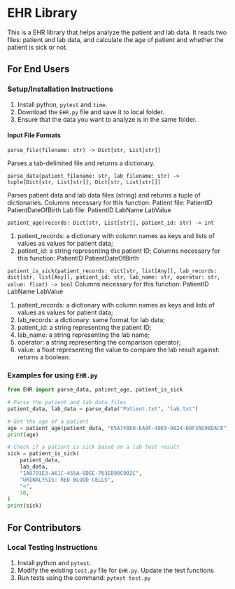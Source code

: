 # EHR Library

This is a EHR library that helps analyze the patient and lab data. It reads two files: patient and lab data, and calculate the age of patient and whether the patient is sick or not. 


## For End Users

### Setup/Installation Instructions

1. Install python,  `pytest` and  `time`.
2. Download the `EHR.py` file and save it to local folder.
3. Ensure that the data you want to analyze is in the same folder. 

#### Input File Formats

`parse_file(filename: str) -> Dict[str, List[str]]`

Parses a tab-delimited file and returns a dictionary. 


`parse_data(patient_filename: str, lab_filename: str) -> tuple[Dict[str, List[str]], Dict[str, List[str]]]`

Parses patient data and lab data files (string) and returns a tuple of dictionaries. 
Columns necessary for this function:
Patient file:
PatientID
PatientDateOfBirth
Lab file:
PatientID
LabName
LabValue

`patient_age(records: Dict[str, List[str]], patient_id: str) -> int`
1. patient_records: a dictionary with column names as keys and lists of values as values for patient data; 
2. patient_id: a string representing the patient ID; 
Columns necessary for this function:
PatientID
PatientDateOfBirth

`patient_is_sick(patient_records: dict[str, list[Any]], lab_records: dict[str, list[Any]], patient_id: str, lab_name: str, operator: str, value: float) -> bool`
Columns necessary for this function:
PatientID
LabName
LabValue

1. patient_records: a dictionary with column names as keys and lists of values as values for patient data; 
2. lab_records: a dictionary: same format for lab data; 
3. patient_id: a string representing the patient ID; 
4. lab_name: a string representing the lab name; 
5. operator: a string representing the comparison operator; 
6. value: a float representing the value to compare the lab result against:  returns a boolean.

### Examples for using  `EHR.py`


```python
from EHR import parse_data, patient_age, patient_is_sick

# Parse the patient and lab data files
patient_data, lab_data = parse_data("Patient.txt", "lab.txt")

# Get the age of a patient
age = patient_age(patient_data, "65A7FBE0-EA9F-49E9-9824-D8F3AD98DAC0")
print(age)

# Check if a patient is sick based on a lab test result
sick = patient_is_sick(
    patient_data,
    lab_data,
    "1A8791E3-A61C-455A-8DEE-763EB90C9B2C",
    "URINALYSIS: RED BLOOD CELLS",
    "<",
    10,
)
print(sick)
```

## For Contributors

### Local Testing Instructions

1. Install python and `pytest`.
2. Modify the existing `test.py` file for `EHR.py`. Update the test functions
3. Run tests using the command: `pytest test.py`
